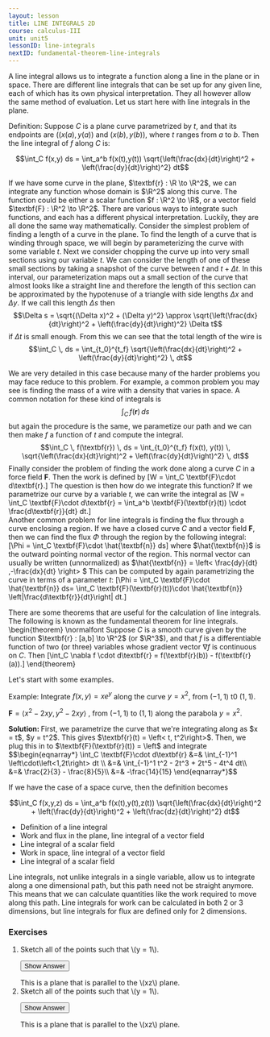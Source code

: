 ```yaml
---
layout: lesson
title: LINE INTEGRALS 2D
course: calculus-III
unit: unit5
lessonID: line-integrals
nextID: fundamental-theorem-line-integrals
---
```


A line integral allows us to integrate a function along a line in the plane or in space. There are different line integrals that can be set up for any given line, each of which has its own physical interpretation. They all however allow the same method of evaluation. Let us start here with line integrals in the plane.

Definition: Suppose $C$ is a plane curve parametrized by $t$, and that its endpoints are $((x(a),y(a))$ and $(x(b),y(b))$, where $t$ ranges from $a$ to $b$. Then the line integral of $f$ along $C$ is:

$$\int_C f(x,y) ds = \int_a^b f(x(t),y(t)) \sqrt{\left(\frac{dx}{dt}\right)^2 + \left(\frac{dy}{dt}\right)^2} dt$$

If we have some curve in the plane, $\textbf{r} : \R \to \R^2$, we can integrate any function whose domain is $\R^2$ along this curve. The function could be either a scalar function $f : \R^2 \to \R$, or a vector field $\textbf{F} : \R^2 \to \R^2$. There are various ways to integrate such functions, and each has a different physical interpretation. Luckily, they are all done the same way mathematically. Consider the simplest problem of finding a length of a curve in the plane. To find the length of a curve that is winding through space, we will begin by parameterizing the curve with some variable $t$. Next we consider chopping the curve up into very small sections using our variable $t$. We can consider the length of one of these small sections by taking a snapshot of the curve between $t$ and $t + \Delta t$. In this interval, our parameterization maps out a small section of the curve that almost looks like a straight line and therefore the length of this section can be approximated by the hypotenuse of a triangle with side lengths $\Delta x$ and $\Delta y$. If we call this length $\Delta s$ then $$\Delta s = \sqrt{(\Delta x)^2 + (\Delta y)^2} \approx \sqrt{\left(\frac{dx}{dt}\right)^2 + \left(\frac{dy}{dt}\right)^2} \Delta t$$ if $\Delta t$ is small enough. From this we can see that the total length of the wire is $$\int_C \, ds = \int_{t_0}^{t_f} \sqrt{\left(\frac{dx}{dt}\right)^2 + \left(\frac{dy}{dt}\right)^2} \, dt$$    

We are very detailed in this case because many of the harder problems you may face reduce to this problem. For example, a common problem you may see is finding the mass of a wire with a density that varies in space. A common notation for these kind of integrals is $$\int_C \, f(\textbf{r}) \, ds$$ but again the procedure is the same, we parametize our path and we can then make $f$ a function of $t$ and compute the integral. $$\int_C \, f(\textbf{r}) \, ds = \int_{t_0}^{t_f} f(x(t), y(t)) \, \sqrt{\left(\frac{dx}{dt}\right)^2 + \left(\frac{dy}{dt}\right)^2} \, dt$$
Finally consider the problem of finding the work done along a curve $C$ in a force field $\textbf{F}$. Then the work is defined by
\[W = \int_C \textbf{F}\cdot d\textbf{r}.\]
The question is then how do we integrate this function? If we parametrize our curve by a variable $t$, we can write the integral as 
\[W = \int_C \textbf{F}\cdot d\textbf{r} = \int_a^b \textbf{F}(\textbf{r}(t)) \cdot \frac{d\textbf{r}}{dt} dt.\]    
Another common problem for line integrals is finding the flux through a curve enclosing a region. If we have a closed curve $C$ and a vector field $\textbf{F}$, then we can find the flux $\Phi$ through the region by the following integral:
\[\Phi = \int_C  \textbf{F}\cdot \hat{\textbf{n}} ds\]
where $\hat{\textbf{n}}$ is the outward pointing normal vector of the region. This normal vector can usually be written (unnormalized) as $\hat{\textbf{n}} = \left< \frac{dy}{dt} ,-\frac{dx}{dt} \right> $ This can be computed by again parametrizing the curve in terms of a parameter $t$:
\[\Phi = \int_C  \textbf{F}\cdot \hat{\textbf{n}} ds= \int_C \textbf{F}(\textbf{r}(t))\cdot \hat{\textbf{n}} \left|\frac{d\textbf{r}}{dt}\right| dt.\]

There are some theorems that are useful for the calculation of line integrals. The following is known as the fundamental theorem for line integrals.
\begin{theorem} \normalfont
Suppose $C$ is a smooth curve given by the function $\textbf{r} : [a,b] \to \R^2$ (or $\R^3$), and that $f$ is a differentiable function of two (or three) variables whose gradient vector $\nabla f$ is continuous on $C$. Then
\[\int_C \nabla f \cdot d\textbf{r} = f(\textbf{r}(b)) - f(\textbf{r}(a)).\]
\end{theorem}

Let's start with some examples. 

Example: Integrate $f(x,y) = xe^y$ along the curve $y = x^2$, from $(-1,1)$ t0 $(1,1)$.


<div class="example>
<b> Example: </b>

Calculate the line integral of the vector field $\textbf{F} = \left<x^2-2xy, y^2-2xy\right>$ , from $(-1,1)$ to $(1,1)$ along the parabola $y = x^2$. 

<div class="exampleSolution">
<b> Solution: </b>
First, we parametrize the curve that we're integrating along as $x = t$, $y = t^2$. This gives $\textbf{r}(t) = \left< t, t^2\right>$. Then, we plug this in to $\textbf{F}(\textbf{r}(t)) = \left<t^2 - 2t^3,t^4 - 2t^3\right>$ and integrate
$$\begin{eqnarray*}
\int_C \textbf{F}\cdot d\textbf{r} &=& \int_{-1}^1 \left<t^2 - 2t^3, t^4 - 2t^3\right>\cdot\left<1,2t\right> dt \\
&=& \int_{-1}^1 t^2 - 2t^3 + 2t^5 - 4t^4 dt\\
&=& \frac{2}{3} - \frac{8}{5}\\
&=& -\frac{14}{15}
\end{eqnarray*}$$
</div>
</div>














If we have the case of a space curve, then the definition becomes 

$$\int_C f(x,y,z) ds = \int_a^b f(x(t),y(t),z(t)) \sqrt{\left(\frac{dx}{dt}\right)^2 + \left(\frac{dy}{dt}\right)^2 + \left(\frac{dz}{dt}\right)^2} dt$$




- Definition of a line integral
- Work and flux in the plane, line integral of a vector field
- Line integral of a scalar field
- Work in space, line integral of a vector field
- Line integral of a scalar field

Line integrals, not unlike integrals in a single variable, allow us to integrate along a one dimensional path, but this path need not be straight anymore. This means that we can calculate quantities like the work required to move along this path. Line integrals for work can be calculated in both 2 or 3 dimensions, but line integrals for flux are defined only for 2 dimensions.


### Exercises

<ol>
<li> <div> Sketch all of the points such that \(y = 1\). </div>

<button onclick="myFunction('answer2')" class="answerButton">Show Answer</button>
<div  id="answer2" class="answer">
This is a plane that is parallel to the \(xz\) plane. 
</div> </li>
<li> <div> Sketch all of the points such that \(y = 1\). </div>

<button onclick="myFunction('answer2')" class="answerButton">Show Answer</button>
<div  id="answer2" class="answer">
This is a plane that is parallel to the \(xz\) plane. 
</div> </li>
</ol>
